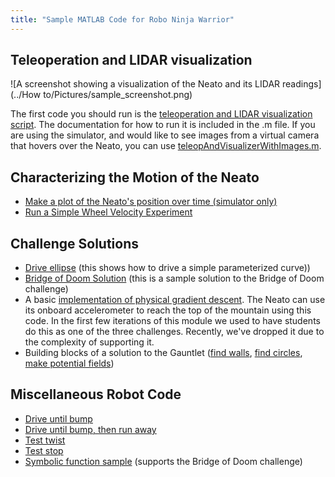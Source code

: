 ```yaml
---
title: "Sample MATLAB Code for Robo Ninja Warrior"
---
```


## Teleoperation and LIDAR visualization

![A screenshot showing a visualization of the Neato and its LIDAR readings](../How to/Pictures/sample_screenshot.png)

The first code you should run is the [teleoperation and LIDAR visualization script](teleopAndVisualizer.md).  The documentation for how to run it is included in the .m file.  If you are using the simulator, and would like to see images from a virtual camera that hovers over the Neato, you can use [teleopAndVisualizerWithImages.m](teleopAndVisualizerWithImages.md).

## Characterizing the Motion of the Neato
* [Make a plot of the Neato's position over time (simulator only)](makeNeatoPositionPlot)
* [Run a Simple Wheel Velocity Experiment](runBasicWheelVelocityExperiment)


## Challenge Solutions

* [Drive ellipse](driveEllipse) (this shows how to drive a simple parameterized curve))
* [Bridge of Doom Solution](bridgeOfDoom) (this is a sample solution to the Bridge of Doom challenge)
* A basic [implementation of physical gradient descent](hillClimbing.m).  The Neato can use its onboard accelerometer to reach the top of the mountain using this code.  In the first few iterations of this module we used to have students do this as one of the three challenges.  Recently, we've dropped it due to the complexity of supporting it.
* Building blocks of a solution to the Gauntlet ([find walls](findWalls.m), [find circles](findCircles.m), [make potential fields](makePotentials.m))

## Miscellaneous Robot Code

* [Drive until bump](driveUntilBump.m)
* [Drive until bump, then run away](driveUntilBumpThenRunAway.m)
* [Test twist](testTwist.m)
* [Test stop](testStop.m)
* [Symbolic function sample](symbolicFunExample.m) (supports the Bridge of Doom challenge)
